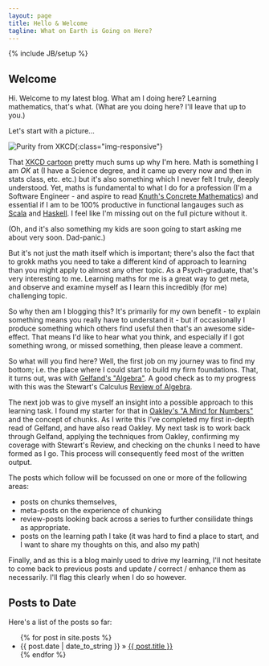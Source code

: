 ```yaml
---
layout: page
title: Hello & Welcome
tagline: What on Earth is Going on Here?
---
```

{% include JB/setup %}

## Welcome
Hi. Welcome to my latest blog.  What am I doing here? Learning mathematics, that's what.  (What are you doing here? I'll leave that up to you.)

Let's start with a picture...

![Purity from XKCD](https://imgs.xkcd.com/comics/purity.png){:class="img-responsive"}

That [XKCD cartoon](https://imgs.xkcd.com/comics/purity.png) pretty much sums up why I'm here. Math is something I am _OK_ at (I have a Science degree, and it came up every now and then in stats class, etc. etc.) but it's also something which I never felt I truly, deeply understood.  Yet, maths is fundamental to what I do for a profession (I'm a Software Engineer - and aspire to read [Knuth's Concrete Mathematics](https://www.goodreads.com/book/show/112243.Concrete_Mathematics)) and essential if I am to be 100% productive in functional langauges such as [Scala](https://www.scala-lang.org/) and [Haskell](https://www.haskell.org/). I feel like I'm missing out on the full picture without it.

(Oh, and it's also something my kids are soon going to start asking me about very soon.  Dad-panic.)

But it's not just the math itself which is important; there's also the fact that to grokk maths you need to take a different kind of approach to learning than you might apply to almost any other topic.  As a Psych-graduate, that's very interesting to me.  Learning maths for me is a great way to get meta, and observe and examine myself as I learn this incredibly (for me) challenging topic.

So why then am I blogging this? It's primarily for my own benefit - to explain something means you really have to understand it - but if occasionally I produce something which others find useful then that's an awesome side-effect.  That means I'd like to hear what you think, and especially if I got something wrong, or missed something, then please leave a comment.

So what will you find here?  Well, the first job on my journey was to find my bottom; i.e. the place where I could start to build my firm foundations.  That, it turns out, was with [Gelfand's "Algebra"](https://www.goodreads.com/book/show/20328259-algebra). A good check as to my progress with this was the Stewart's Calculus [Review of Algebra](http://www.stewartcalculus.com/data/ESSENTIAL%20CALCULUS%20Early%20Transcendentals/upfiles/ess-reviewofalgebra.pdf).  

The next job was to give myself an insight into a possible approach to this learning task.  I found my starter for that in [Oakley's "A Mind for Numbers"](https://www.goodreads.com/book/show/18693655-a-mind-for-numbers) and the concept of chunks.  As I write this I've completed my first in-depth read of Gelfand, and have also read Oakley.  My next task is to work back through Gelfand, applying the techniques from Oakley, confirming my coverage with Stewart's Review, and checking on the chunks I need to have formed as I go.  This process will consequently feed most of the written output.

The posts which follow will be focussed on one or more of the following areas: 

* posts on chunks themselves, 
* meta-posts on the experience of chunking
* review-posts looking back across a series to further consilidate things as appropriate.
* posts on the learning path I take (it was hard to find a place to start, and I want to share my thoughts on this, and also my path)

Finally, and as this is a blog mainly used to drive my learning, I'll not hesitate to come back to previous posts and update / correct / enhance them as necessarily. I'll flag this clearly when I do so however.
    
## Posts to Date
Here's a list of the posts so far:
<ul class="posts">
  {% for post in site.posts %}
    <li><span>{{ post.date | date_to_string }}</span> &raquo; <a href="{{ BASE_PATH }}{{ post.url }}">{{ post.title }}</a></li>
  {% endfor %}
</ul>